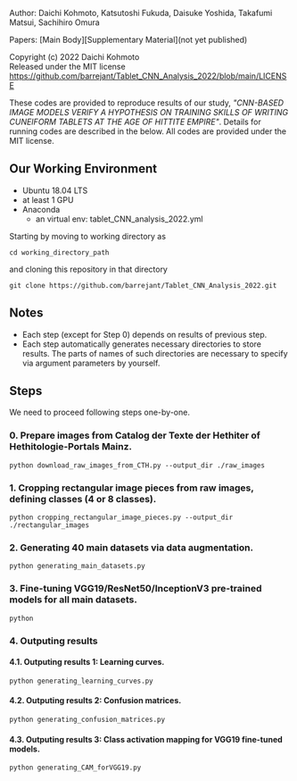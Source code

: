 Author: Daichi Kohmoto, Katsutoshi Fukuda, Daisuke Yoshida, Takafumi Matsui, Sachihiro Omura 

Papers: [Main Body][Supplementary Material](not yet published)

Copyright (c) 2022 Daichi Kohmoto  
Released under the MIT license  
https://github.com/barrejant/Tablet_CNN_Analysis_2022/blob/main/LICENSE

These codes are provided to reproduce results of our study, *"CNN-BASED IMAGE MODELS VERIFY A HYPOTHESIS ON TRAINING SKILLS OF WRITING CUNEIFORM TABLETS AT THE AGE OF HITTITE EMPIRE"*. Details for running codes are described in the below. All codes are provided under the MIT license. 

## Our Working Environment


- Ubuntu 18.04 LTS
- at least 1 GPU
- Anaconda
  - an virtual env: tablet_CNN_analysis_2022.yml

Starting by moving to working directory as 

```
cd working_directory_path
```
and cloning this repository in that directory
```
git clone https://github.com/barrejant/Tablet_CNN_Analysis_2022.git
```

## Notes

- Each step (except for Step 0) depends on results of previous step. 
- Each step automatically generates necessary directories to store results. 
The parts of names of such directories are necessary to specify via argument parameters by yourself.

## Steps

We need to proceed following steps one-by-one. 

### 0. Prepare images from Catalog der Texte der Hethiter of Hethitologie-Portals Mainz.

```
python download_raw_images_from_CTH.py --output_dir ./raw_images
```


### 1. Cropping rectangular image pieces from raw images, defining classes (4 or 8 classes).

```
python cropping_rectangular_image_pieces.py --output_dir ./rectangular_images
```

### 2. Generating 40 main datasets via data augmentation.
```
python generating_main_datasets.py
```

### 3. Fine-tuning VGG19/ResNet50/InceptionV3 pre-trained models for all main datasets.
```
python 
```
### 4. Outputing results

#### 4.1. Outputing results 1: Learning curves.
```
python generating_learning_curves.py
```
#### 4.2. Outputing results 2: Confusion matrices.
```
python generating_confusion_matrices.py 
```
#### 4.3. Outputing results 3: Class activation mapping for VGG19 fine-tuned models. 
```
python generating_CAM_forVGG19.py 
```



